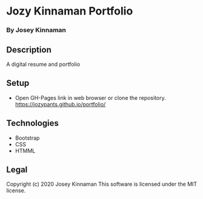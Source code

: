 # Jozy Kinnaman Portfolio
### By Josey Kinnaman
## Description
A digital resume and portfolio
## Setup
* Open GH-Pages link in web browser or clone the repository. https://jozypants.github.io/portfolio/
## Technologies 
* Bootstrap
* CSS
* HTMML

## Legal
Copyright (c) 2020 Josey Kinnaman
This software is licensed under the MIT license.
